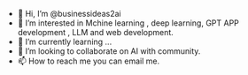 - 👋 Hi, I’m @businessideas2ai
- 👀 I’m interested in Mchine learning , deep learning, GPT APP development , LLM and web development.
- 🌱 I’m currently learning ...
- 💞️ I’m looking to collaborate on AI with community.
- 📫 How to reach me you can email me. 

<!---
businessideas2ai/businessideas2ai is a ✨ special ✨ repository because its `README.md` (this file) appears on your GitHub profile.
You can click the Preview link to take a look at your changes.
--->
